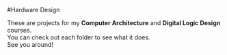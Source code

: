 #Hardware Design 

These are projects for my <b>Computer Architecture</b> and <b>Digital Logic Design</b> courses. <br>
You can check out each folder to see what it does.<br>
See you around!<br>
